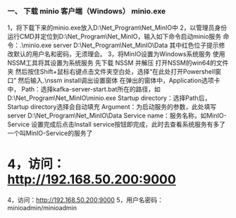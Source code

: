 ### 一、 下载  minio 客户端（Windows）  minio.exe
1，将下载下来的minio.exe放入D:\Net_Program\Net_MinIO中
2，以管理员身份运行CMD并定位到D:\Net_Program\Net_MinIO，输入如下命令启动minio服务
命令：.\minio.exe server D:\Net_Program\Net_MinIO\Data
其中红色位子提示修改默认的用户名和密码，无须理会。
3，将MinIO设置为Windows系统服务
使用NSSM工具将其设置为系统服务
先下载 NSSM 并解压
打开NSSM的win64的文件夹
    然后按住Shift+鼠标右键点击文件夹空白处，选择“在此处打开Powershell窗口”
    然后输入.\nssm install调出设置窗体
    在弹出的窗体中，Application选项卡中，
        Path：选择kafka-server-start.bat所在的路径，如D:\Net_Program\Net_MinIO\minio.exe
        Startup directory：选择Path后，Startup directory选择会自动填充
        Argument：为启动服务的参数，此处填写server D:\Net_Program\Net_MinIO\Data
        Service name：服务名称，如MinIO-Service
    设置完成后点击Install service按钮即完成，此时去查看系统服务有多了一个叫MinIO-Service的服务了
    
# 4，访问：http://192.168.50.200:9000
4，访问：http://192.168.50.200:9000
5，用户名密码：minioadmin/minioadmin


